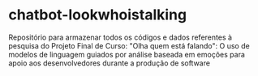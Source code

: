# chatbot-lookwhoistalking
Repositório para armazenar todos os códigos e dados referentes à pesquisa do Projeto Final de Curso: "Olha quem está falando": O uso de modelos de linguagem guiados por análise baseada em emoções para apoio aos desenvolvedores durante a produção de software
